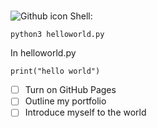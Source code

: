 # 
###### 
![Github icon](https://github.com/user-attachments/assets/1f37f66c-ef4f-492c-8ba8-4305fe75bc09)
Shell:
```
python3 helloworld.py
```
In helloworld.py
```
print("hello world")
```
- [ ] Turn on GitHub Pages
- [ ] Outline my portfolio
- [ ] Introduce myself to the world
